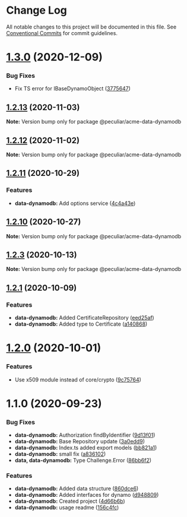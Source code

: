 # Change Log

All notable changes to this project will be documented in this file.
See [Conventional Commits](https://conventionalcommits.org) for commit guidelines.

# [1.3.0](https://github.com/PeculiarVentures/acme-ts/compare/v1.2.13...v1.3.0) (2020-12-09)


### Bug Fixes

* Fix TS error for  IBaseDynamoObject ([3775647](https://github.com/PeculiarVentures/acme-ts/commit/377564786d0e03bfc89569d5db9b416374b52dab))





## [1.2.13](https://github.com/PeculiarVentures/acme-ts/compare/v1.2.12...v1.2.13) (2020-11-03)

**Note:** Version bump only for package @peculiar/acme-data-dynamodb





## [1.2.12](https://github.com/PeculiarVentures/acme-ts/compare/v1.2.11...v1.2.12) (2020-11-02)

**Note:** Version bump only for package @peculiar/acme-data-dynamodb





## [1.2.11](https://github.com/PeculiarVentures/acme-ts/compare/v1.2.10...v1.2.11) (2020-10-29)


### Features

* **data-dynamodb:** Add options service ([4c4a43e](https://github.com/PeculiarVentures/acme-ts/commit/4c4a43e2b6812184922936d5ff5bb42f8b4f3288))





## [1.2.10](https://github.com/PeculiarVentures/acme-ts/compare/v1.2.9...v1.2.10) (2020-10-27)

**Note:** Version bump only for package @peculiar/acme-data-dynamodb





## [1.2.3](https://github.com/PeculiarVentures/acme-ts/compare/v1.2.2...v1.2.3) (2020-10-13)

**Note:** Version bump only for package @peculiar/acme-data-dynamodb





## [1.2.1](https://github.com/PeculiarVentures/acme-ts/compare/v1.2.0...v1.2.1) (2020-10-09)


### Features

* **data-dynamodb:** Added CertificateRepository ([eed25af](https://github.com/PeculiarVentures/acme-ts/commit/eed25af6c8cf20466af238125a816b53d739fcde))
* **data-dynamodb:** Added type to Certificate ([a140868](https://github.com/PeculiarVentures/acme-ts/commit/a14086885440ed5b1f813b676798c8acb884e855))





# [1.2.0](https://github.com/PeculiarVentures/acme-ts/compare/v1.1.0...v1.2.0) (2020-10-01)


### Features

* Use x509 module instead of core/crypto ([9c75764](https://github.com/PeculiarVentures/acme-ts/commit/9c75764c9ab51464b4fe2da3789ec435f806c93c))





# 1.1.0 (2020-09-23)


### Bug Fixes

* **data-dynamodb:** Authorization findByIdentifier ([9d13f01](https://github.com/PeculiarVentures/acme-ts/commit/9d13f015619adfa0d88d5ae5fc06bf584c711416))
* **data-dynamodb:** Base Repository update ([3a0edd9](https://github.com/PeculiarVentures/acme-ts/commit/3a0edd99495888cd0982a2ce043b11965d675ce2))
* **data-dynamodb:** Index.ts added export models ([bb821a1](https://github.com/PeculiarVentures/acme-ts/commit/bb821a1b722f492c732d380e55b178bd93630bf2))
* **data-dynamodb:** small fix ([a836102](https://github.com/PeculiarVentures/acme-ts/commit/a8361020bda6d7eee55fe72a58ee4658c9cdd1f5))
* **data, data-dynamodb:** Type Challenge.Error ([86bb6f2](https://github.com/PeculiarVentures/acme-ts/commit/86bb6f279cb18f77c48313b466bf50ff7963ce12))


### Features

* **data-dynamodb:** Added data structure ([860dce6](https://github.com/PeculiarVentures/acme-ts/commit/860dce6730c962acfc9a42e6abb3566efcf390aa))
* **data-dynamodb:** Added interfaces for dynamo ([d948809](https://github.com/PeculiarVentures/acme-ts/commit/d948809f354786ba2e28d2d524acc412a656673f))
* **data-dynamodb:** Created project ([4d66b6b](https://github.com/PeculiarVentures/acme-ts/commit/4d66b6b8e233381e57a97431ff902635086e2fcd))
* **data-dynamodb:** usage readme ([156c4fc](https://github.com/PeculiarVentures/acme-ts/commit/156c4fce3f75ccf1cebaab15be942dbb65f34dc9))
